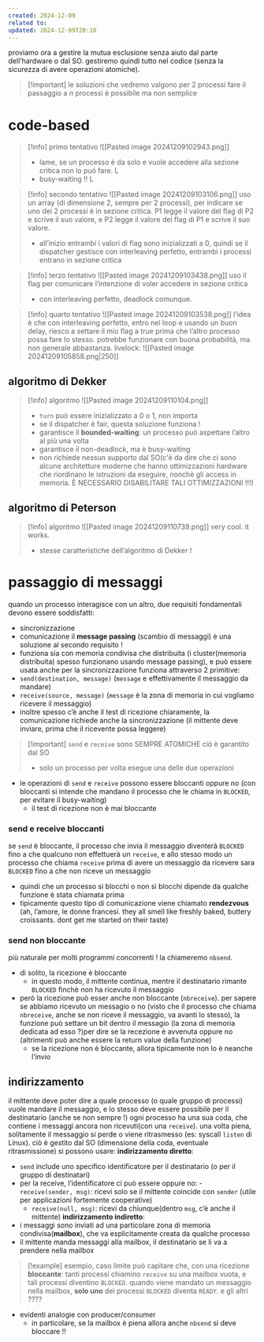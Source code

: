 ```yaml
---
created: 2024-12-09
related to: 
updated: 2024-12-09T20:10
---
```

proviamo ora a gestire la mutua esclusione senza aiuto dal parte dell’hardware o dal SO. gestiremo quindi tutto nel codice (senza la sicurezza di avere operazioni atomiche).
>[!important] le soluzioni che vedremo valgono per 2 processi
>fare il passaggio a $n$ processi è possibile ma non semplice
# code-based
>[!info] primo tentativo
>![[Pasted image 20241209102943.png]]
>- lame, se un processo è da solo e vuole accedere alla sezione critica non lo può fare. L
>- busy-waiting !! L

>[!info] secondo tentativo
>![[Pasted image 20241209103106.png]]
uso un array (di dimensione 2, sempre per 2 processi), per indicare se uno dei 2 processi è in sezione critica. P1 legge il valore del flag di P2 e scrive il suo valore, e P2 legge il valore del flag di P1 e scrive il suo valore.
>- all’inizio entrambi i valori di flag sono inizializzati a 0, quindi se il dispatcher gestisce con interleaving perfetto, entrambi i processi entrano in sezione critica

>[!info] terzo tentativo
![[Pasted image 20241209103438.png]]
uso il flag per comunicare l’intenzione di voler accedere in sezione critica
>- con interleaving perfetto, deadlock comunque. 

>[!info] quarto tentativo
>![[Pasted image 20241209103538.png]]
>l’idea è che con interleaving perfetto, entro nel loop e usando un buon delay, riesco a settare il mio flag a true prima che l’altro processo possa fare lo stesso.
>potrebbe funzionare con buona probabilità, ma non generale abbastanza.
>livelock:
>![[Pasted image 20241209105858.png|250]]

## algoritmo di Dekker
>[!info] algoritmo
>![[Pasted image 20241209110104.png]]
>- `turn`  può essere inizializzato a 0 o 1, non importa
>- se il dispatcher è fair, questa soluzione funziona ! 
>- garantisce il **bounded-waiting**: un processo può aspettare l’altro al più una volta
>- garantisce il non-deadlock, ma è busy-waiting
>- non richiede nessun supporto dal SO(c'è da dire che ci sono alcune architetture moderne che hanno ottimizzazioni hardware che riordinano le istruzioni da eseguire, nonchè gli access in memoria. È NECESSARIO DISABILITARE TALI OTTIMIZZAZIONI !!!)
## algoritmo di Peterson
>[!info] algoritmo
![[Pasted image 20241209110739.png]]
very cool. it works.
>- stesse caratteristiche dell’algoritmo di Dekker !

# passaggio di messaggi
quando un processo interagisce con un altro, due requisiti fondamentali devono essere soddisfatti: 
- sincronizzazione
- comunicazione
il **message passing** (scambio di messaggi) è una soluzione al secondo requisito !
- funziona sia con memoria condivisa che distribuita (i cluster(memoria distribuita) spesso funzionano usando message passing), e può essere usata anche per la sincronizzazione
funziona attraverso 2 primitive:
- `send(destination, message)` (`message` e effettivamente il messaggio da mandare)
- `receive(source, message)` (`message` è la zona di memoria in cui vogliamo ricevere il messaggio)
- inoltre spesso c’è anche il test di ricezione
chiaramente, la comunicazione richiede anche la sincronizzazione (il mittente deve inviare, prima che il ricevente possa leggere)

>[!important] `send` e `receive` sono SEMPRE ATOMICHE
>ciò è garantito dal SO
>- solo un processo per volta esegue una delle due operazioni

- le operazioni di `send` e `receive` possono essere bloccanti oppure no (con bloccanti si intende che mandano il processo che le chiama in `BLOCKED`, per evitare il busy-waiting)
	- il test di ricezione non è mai bloccante
### send e receive bloccanti
se `send` è bloccante, il processo che invia il messaggio diventerà `BLOCKED` fino a che qualcuno non effettuerà un `receive`, e allo stesso modo un processo che chiama `receive` prima di avere un messaggio da ricevere sara `BLOCKED` fino a che non riceve un messaggio
- quindi che un processo si blocchi o non si blocchi dipende da qualche funzione è stata chiamata prima
- tipicamente questo tipo di comunicazione viene chiamato **rendezvous** (ah, l’amore, le donne francesi. they all smell like freshly baked, buttery croissants. dont get me started on their taste)
### send non bloccante
più naturale per molti programmi concorrenti ! la chiameremo `nbsend`. 
- di solito, la ricezione è bloccante
	- in questo modo, il mittente continua, mentre il destinatario rimante `BLOCKED` finchè non ha ricevuto il messaggio
- però la ricezione può esser anche non bloccante (`nbreceive`). per sapere se abbiamo ricevuto un messagio o no (visto che il processo che chiama `nbreceive`, anche se non riceve il messaggio, va avanti lo stesso), la funzione può settare un bit dentro il messagio (la zona di memoria dedicata ad esso ?)per dire se la recezione è avvenuta oppure no (altrimenti può anche essere la return value della funzione)
	- se la ricezione non è bloccante, allora tipicamente non lo è neanche l’invio
## indirizzamento
il mittente deve poter dire a quale processo (o quale gruppo di processi) vuole mandare il messaggio, e lo stesso deve essere possibile per il destinatario (anche se non sempre !)
ogni processo ha una sua coda, che contiene i messaggi ancora non ricevuti(con una `receive`). una volta piena, solitamente il messaggio si perde o viene ritrasmesso (es: syscall `listen` di Linux). ciò è gestito dal SO (dimensione della coda, eventuale ritrasmissione)
si possono usare: 
**indirizzamento diretto**:
- `send` include uno specifico identificatore per il destinatario (o per il gruppo di destinatari)
- per la receive, l’identificatore ci può essere oppure no:
		- `receive(sender, msg)`: ricevi solo se il mittente coincide con `sender` (utile per applicazioni fortemente cooperative)
	- `receive(null, msg)`: ricevi da chiunque(dentro `msg`, c’è anche il mittente)
**indirizzamento indiretto**:
- i messaggi sono inviati ad una particolare zona di memoria condivisa(**mailbox**), che va esplicitamente creata da qualche processo
- il mittente manda messaggi alla mailbox, il destinatario se li va a prendere nella mailbox
>[!example] esempio, caso limite
> può capitare che, con una ricezione **bloccante**: tanti processi chiamino `receive` su una mailbox vuota, e tali processi diventino `BLOCKED`. quando viene mandato un messaggio nella mailbox, **solo uno** dei processi `BLOCKED` diventa `READY`. e gli altri ????

- evidenti analogie con producer/consumer
	- in particolare, se la mailbox è piena allora anche `nbsend` si deve bloccare !!